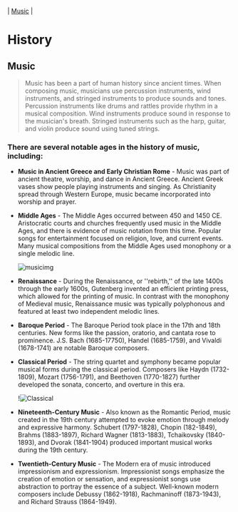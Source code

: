 | [Music](music.md) |


# History

## **Music**  
> Music has been a part of human history since ancient times. When composing music, musicians use percussion instruments, wind instruments, and stringed instruments to produce sounds and tones. Percussion instruments like drums and rattles provide rhythm in a musical composition. Wind instruments produce sound in response to the musician's breath. Stringed instruments such as the harp, guitar, and violin produce sound using tuned strings.

### There are several notable ages in the history of music, including:
- **Music in Ancient Greece and Early Christian Rome** - Music was part of ancient theatre, worship, and dance in Ancient Greece. Ancient Greek vases show people playing instruments and singing. As Christianity spread through Western Europe, music became incorporated into worship and prayer.

- **Middle Ages** - The Middle Ages occurred between 450 and 1450 CE. Aristocratic courts and churches frequently used music in the Middle Ages, and there is evidence of music notation from this time. Popular songs for entertainment focused on religion, love, and current events. Many musical compositions from the Middle Ages used monophony or a single melodic line.

  ![musicimg](imgmusic.jpg)

- **Renaissance** - During the Renaissance, or ''rebirth,'' of the late 1400s through the early 1600s, Gutenberg invented an efficient printing press, which allowed for the printing of music. In contrast with the monophony of Medieval music, Renaissance music was typically polyphonous and featured at least two 
independent melodic lines.

- **Baroque Period** - The Baroque Period took place in the 17th and 18th centuries. New forms like the passion, oratorio, and cantata rose to prominence. J.S. Bach (1685-17750), Handel (1685-1759), and Vivaldi (1678-1741) are notable Baroque composers.

- **Classical Period** - The string quartet and symphony became popular musical forms during the classical period. Composers like Haydn (1732-1809), Mozart (1756-1791), and Beethoven (1770-1827) further developed the sonata, concerto, and overture in this era.

   !![Classical](https://github.com/user-attachments/assets/a8a4693b-522a-498b-8cc9-4f0ad3c8539d)

- **Nineteenth-Century Music** - Also known as the Romantic Period, music created in the 19th century attempted to evoke emotion through melody and expressive harmony. Schubert (1797-1828), Chopin (182-1849), Brahms (1883-1897), Richard Wagner (1813-1883), Tchaikovsky (1840-1893), and Dvorak (1841-1904) produced important musical works during the 19th century.

- **Twentieth-Century Music** - The Modern era of music introduced impressionism and expressionism. Impressionist songs emphasize the creation of emotion or sensation, and expressionist songs use abstraction to portray the essence of a subject. Well-known modern composers include Debussy (1862-1918), Rachmaninoff (1873-1943), and Richard Strauss (1864-1949).
   
